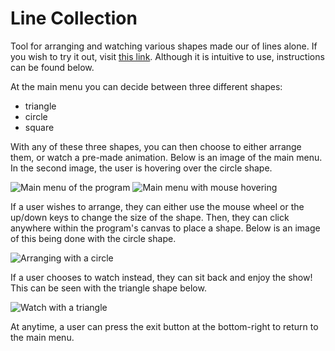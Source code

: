 # Line Collection
Tool for arranging and watching various shapes made our of lines alone. If you wish to try it out, visit [this link](https://editor.p5js.org/chachoblow/full/H1Cb47__Q). Although it is intuitive to use, instructions can be found below.

At the main menu you can decide between three different shapes: 

* triangle 
* circle 
* square 

With any of these three shapes, you can then choose to either arrange them, or watch a pre-made animation. Below is an image of the main menu. In the second image, the user is hovering over the circle shape. 

![Main menu of the program](https://i.imgur.com/wMdM7YQ.png)
![Main menu with mouse hovering](https://i.imgur.com/tlCB1bI.png)

If a user wishes to arrange, they can either use the mouse wheel or the up/down keys to change the size of the shape. Then, they can click anywhere within the program's canvas to place a shape. Below is an image of this being done with the circle shape.

![Arranging with a circle](https://i.imgur.com/9u5z2Iv.png)

If a user chooses to watch instead, they can sit back and enjoy the show! This can be seen with the triangle shape below.

![Watch with a triangle](https://i.imgur.com/xkbBuxA.png)

At anytime, a user can press the exit button at the bottom-right to return to the main menu.



